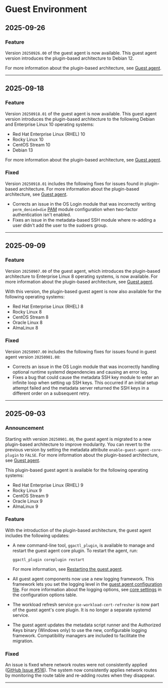 # Guest Environment

## 2025-09-26

### Feature

Version `20250926.00` of the guest agent is now available. This guest agent
version introduces the plugin-based architecture to Debian 12.

For more information about the plugin-based architecture, see
[Guest agent](https://cloud.google.com/compute/docs/images/guest-agent).

---
## 2025-09-18

### Feature

Version `20250918.01` of the guest agent is now available. This guest agent
version introduces the plugin-based architecture to the following Debian and
Enterprise Linux 10 operating systems:

* Red Hat Enterprise Linux (RHEL) 10
* Rocky Linux 10
* CentOS Stream 10
* Debian 13

For more information about the plugin-based architecture, see
[Guest agent](https://cloud.google.com/compute/docs/images/guest-agent).

### Fixed

Version `20250918.01` includes the following fixes for issues found in
plugin-based architecture. For more information about the plugin-based
architecture, see [Guest agent](https://cloud.google.com/compute/docs/images/guest-agent).

* Corrects an issue in the OS Login module that was incorrectly writing `perm_denied=die`
  [PAM](https://en.wikipedia.org/wiki/Pluggable_Authentication_Module) module
  configuration when two-factor authentication isn't enabled.
* Fixes an issue in the metadata-based SSH module where re-adding a user didn't
  add the user to the sudoers group.

---
## 2025-09-09

### Feature

Version `20250907.00` of the guest agent, which introduces the plugin-based
architecture to Enterprise Linux 8 operating systems, is now available. For more
information about the plugin-based architecture, see [Guest agent](https://cloud.google.com/compute/docs/images/guest-agent).

With this version, the plugin-based guest agent is now also available for the
following operating systems:

* Red Hat Enterprise Linux (RHEL) 8
* Rocky Linux 8
* CentOS Stream 8
* Oracle Linux 8
* AlmaLinux 8

### Fixed

Version `20250907.00` includes the following fixes for issues found in guest
agent version `20250901.00`:

* Corrects an issue in the OS Login module that was incorrectly handling
  optional runtime systemd dependencies and causing an error log.
* Fixes a bug that could cause the metadata SSH key module to enter an infinite
  loop when setting up SSH keys. This occurred if an initial setup attempt failed
  and the metadata server returned the SSH keys in a different order on a
  subsequent retry.

---
## 2025-09-03

### Announcement

Starting with version `20250901.00`, the guest agent is migrated to a new
plugin-based architecture to improve modularity. You can revert to the previous
version by setting the metadata attribute `enable-guest-agent-core-plugin` to
`FALSE`. For more information about the plugin-based architecture, see
[Guest agent](https://cloud.google.com/compute/docs/images/guest-agent).

This plugin-based guest agent is available for the following operating systems:

* Red Hat Enterprise Linux (RHEL) 9
* Rocky Linux 9
* CentOS Stream 9
* Oracle Linux 9
* AlmaLinux 9

### Feature

With the introduction of the plugin-based architecture, the guest agent includes
the following updates:

* A new command-line tool, `ggactl_plugin`, is available to manage and restart
  the guest agent core plugin. To restart the agent, run:

  ```
  ggactl_plugin coreplugin restart

  ```

  For more information, see [Restarting the guest agent](https://cloud.google.com/compute/docs/images/manage-guest-agent#restart-guest-agent).
* All guest agent components now use a new logging framework. This framework
  lets you set the logging level in the
  [guest agent configuration file](https://cloud.google.com/compute/docs/images/manage-guest-agent#update-guest-agent-config).
  For more information about the logging options, see [core settings](https://cloud.google.com/compute/docs/images/manage-guest-agent#core)
  in the configuration options table.
* The workload refresh service `gce-workload-cert-refresher` is now part of the
  guest agent's core plugin. It is no longer a separate systemd service.
* The guest agent updates the metadata script runner and the Authorized Keys
  binary (Windows only) to use the new, configurable logging framework.
  Compatibility managers are included to facilitate the migration.

### Fixed

An issue is fixed where network routes were not consistently applied
([GitHub Issue #516](https://github.com/GoogleCloudPlatform/guest-agent/issues/516)).
The system now consistently applies network routes by monitoring the route table
and re-adding routes when they disappear.

---
